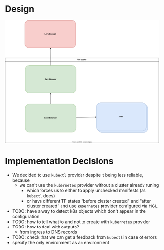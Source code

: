 # Design

![Design](./design.drawio.svg)

# Implementation Decisions

- We decided to use `kubectl` provider despite it being less reliable, because
  - we can't use the `kubernetes` provider without a cluster already runing
    - which forces us to either to apply unchecked manifests (as `kubectl` does)
    - or have different TF states "before cluster created" and "after cluster created" and use `kubernetes` provider configured via HCL
- TODO: have a way to detect k8s objects which don't appear in the configuration
- TODO: how to tell what to and not to create with `kubernetes` provider
- TODO: how to deal with outputs?
  - from ingress to DNS records
- TODO: check that we can get a feedback from `kubectl` in case of errors
- specify the only environment as an environment
